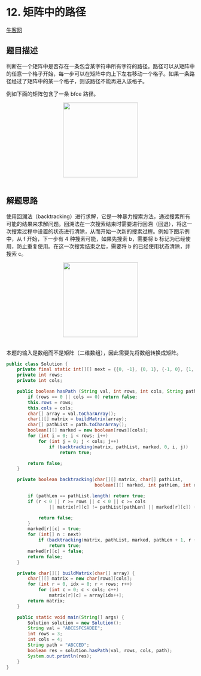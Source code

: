 # 12. 矩阵中的路径

[牛客网](https://www.nowcoder.com/practice/69fe7a584f0a445da1b6652978de5c38?tpId=13&tqId=11218&tab=answerKey&from=cyc_github)

## 题目描述

判断在一个矩阵中是否存在一条包含某字符串所有字符的路径。路径可以从矩阵中的任意一个格子开始，每一步可以在矩阵中向上下左右移动一个格子。如果一条路径经过了矩阵中的某一个格子，则该路径不能再进入该格子。

例如下面的矩阵包含了一条 bfce 路径。

<div align="center"> <img src="https://gxmnzl.cn//img/1db1c7ea-0443-478b-8df9-7e33b1336cc4.png" width="200px"> </div><br>

## 解题思路

使用回溯法（backtracking）进行求解，它是一种暴力搜索方法，通过搜索所有可能的结果来求解问题。回溯法在一次搜索结束时需要进行回溯（回退），将这一次搜索过程中设置的状态进行清除，从而开始一次新的搜索过程。例如下图示例中，从 f 开始，下一步有 4 种搜索可能，如果先搜索 b，需要将 b 标记为已经使用，防止重复使用。在这一次搜索结束之后，需要将 b 的已经使用状态清除，并搜索 c。

<div align="center"> <img src="https://gxmnzl.cn//img/dc964b86-7a08-4bde-a3d9-e6ddceb29f98.png" width="200px"> </div><br>

本题的输入是数组而不是矩阵（二维数组），因此需要先将数组转换成矩阵。

```java
public class Solution {
    private final static int[][] next = {{0, -1}, {0, 1}, {-1, 0}, {1, 0}};
    private int rows;
    private int cols;

    public boolean hasPath (String val, int rows, int cols, String path) {
        if (rows == 0 || cols == 0) return false;
        this.rows = rows;
        this.cols = cols;
        char[] array = val.toCharArray();
        char[][] matrix = buildMatrix(array);
        char[] pathList = path.toCharArray();
        boolean[][] marked = new boolean[rows][cols];
        for (int i = 0; i < rows; i++)
            for (int j = 0; j < cols; j++)
                if (backtracking(matrix, pathList, marked, 0, i, j))
                    return true;

        return false;
    }

    private boolean backtracking(char[][] matrix, char[] pathList,
                                 boolean[][] marked, int pathLen, int r, int c) {

        if (pathLen == pathList.length) return true;
        if (r < 0 || r >= rows || c < 0 || c >= cols
                || matrix[r][c] != pathList[pathLen] || marked[r][c]) {

            return false;
        }
        marked[r][c] = true;
        for (int[] n : next)
            if (backtracking(matrix, pathList, marked, pathLen + 1, r + n[0], c + n[1]))
                return true;
        marked[r][c] = false;
        return false;
    }

    private char[][] buildMatrix(char[] array) {
        char[][] matrix = new char[rows][cols];
        for (int r = 0, idx = 0; r < rows; r++)
            for (int c = 0; c < cols; c++)
                matrix[r][c] = array[idx++];
        return matrix;
    }

    public static void main(String[] args) {
        Solution solution = new Solution();
        String val = "ABCESFCSADEE";
        int rows = 3;
        int cols = 4;
        String path = "ABCCED";
        boolean res = solution.hasPath(val, rows, cols, path);
        System.out.println(res);
    }
}
```
